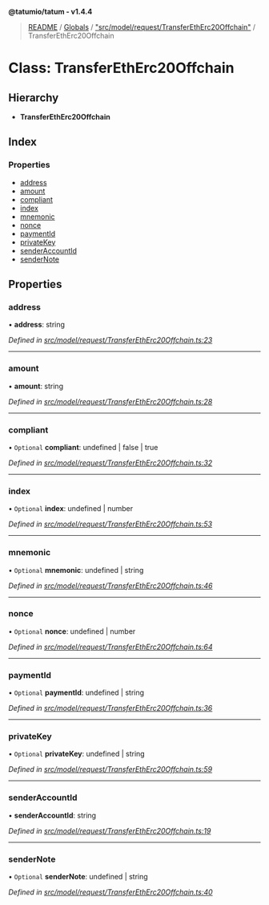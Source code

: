 **@tatumio/tatum - v1.4.4**

> [README](../README.md) / [Globals](../globals.md) / ["src/model/request/TransferEthErc20Offchain"](../modules/_src_model_request_transferetherc20offchain_.md) / TransferEthErc20Offchain

# Class: TransferEthErc20Offchain

## Hierarchy

* **TransferEthErc20Offchain**

## Index

### Properties

* [address](_src_model_request_transferetherc20offchain_.transferetherc20offchain.md#address)
* [amount](_src_model_request_transferetherc20offchain_.transferetherc20offchain.md#amount)
* [compliant](_src_model_request_transferetherc20offchain_.transferetherc20offchain.md#compliant)
* [index](_src_model_request_transferetherc20offchain_.transferetherc20offchain.md#index)
* [mnemonic](_src_model_request_transferetherc20offchain_.transferetherc20offchain.md#mnemonic)
* [nonce](_src_model_request_transferetherc20offchain_.transferetherc20offchain.md#nonce)
* [paymentId](_src_model_request_transferetherc20offchain_.transferetherc20offchain.md#paymentid)
* [privateKey](_src_model_request_transferetherc20offchain_.transferetherc20offchain.md#privatekey)
* [senderAccountId](_src_model_request_transferetherc20offchain_.transferetherc20offchain.md#senderaccountid)
* [senderNote](_src_model_request_transferetherc20offchain_.transferetherc20offchain.md#sendernote)

## Properties

### address

•  **address**: string

*Defined in [src/model/request/TransferEthErc20Offchain.ts:23](https://github.com/tatumio/tatum-js/blob/c5d1e16/src/model/request/TransferEthErc20Offchain.ts#L23)*

___

### amount

•  **amount**: string

*Defined in [src/model/request/TransferEthErc20Offchain.ts:28](https://github.com/tatumio/tatum-js/blob/c5d1e16/src/model/request/TransferEthErc20Offchain.ts#L28)*

___

### compliant

• `Optional` **compliant**: undefined \| false \| true

*Defined in [src/model/request/TransferEthErc20Offchain.ts:32](https://github.com/tatumio/tatum-js/blob/c5d1e16/src/model/request/TransferEthErc20Offchain.ts#L32)*

___

### index

• `Optional` **index**: undefined \| number

*Defined in [src/model/request/TransferEthErc20Offchain.ts:53](https://github.com/tatumio/tatum-js/blob/c5d1e16/src/model/request/TransferEthErc20Offchain.ts#L53)*

___

### mnemonic

• `Optional` **mnemonic**: undefined \| string

*Defined in [src/model/request/TransferEthErc20Offchain.ts:46](https://github.com/tatumio/tatum-js/blob/c5d1e16/src/model/request/TransferEthErc20Offchain.ts#L46)*

___

### nonce

• `Optional` **nonce**: undefined \| number

*Defined in [src/model/request/TransferEthErc20Offchain.ts:64](https://github.com/tatumio/tatum-js/blob/c5d1e16/src/model/request/TransferEthErc20Offchain.ts#L64)*

___

### paymentId

• `Optional` **paymentId**: undefined \| string

*Defined in [src/model/request/TransferEthErc20Offchain.ts:36](https://github.com/tatumio/tatum-js/blob/c5d1e16/src/model/request/TransferEthErc20Offchain.ts#L36)*

___

### privateKey

• `Optional` **privateKey**: undefined \| string

*Defined in [src/model/request/TransferEthErc20Offchain.ts:59](https://github.com/tatumio/tatum-js/blob/c5d1e16/src/model/request/TransferEthErc20Offchain.ts#L59)*

___

### senderAccountId

•  **senderAccountId**: string

*Defined in [src/model/request/TransferEthErc20Offchain.ts:19](https://github.com/tatumio/tatum-js/blob/c5d1e16/src/model/request/TransferEthErc20Offchain.ts#L19)*

___

### senderNote

• `Optional` **senderNote**: undefined \| string

*Defined in [src/model/request/TransferEthErc20Offchain.ts:40](https://github.com/tatumio/tatum-js/blob/c5d1e16/src/model/request/TransferEthErc20Offchain.ts#L40)*
